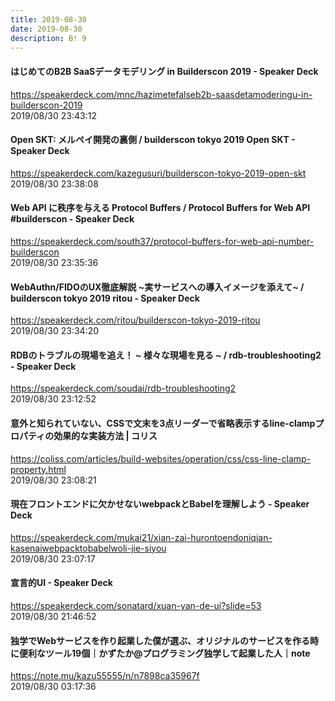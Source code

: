 ```yaml
---
title: 2019-08-30
date: 2019-08-30
description: B! 9
---
```


#### はじめてのB2B SaaSデータモデリング in Builderscon 2019 - Speaker Deck
https://speakerdeck.com/mnc/hazimetefalseb2b-saasdetamoderingu-in-builderscon-2019<br>
2019/08/30 23:43:12<br>


#### Open SKT: メルペイ開発の裏側 / builderscon tokyo 2019 Open SKT - Speaker Deck
https://speakerdeck.com/kazegusuri/builderscon-tokyo-2019-open-skt<br>
2019/08/30 23:38:08<br>


#### Web API に秩序を与える Protocol Buffers / Protocol Buffers for Web API #builderscon - Speaker Deck
https://speakerdeck.com/south37/protocol-buffers-for-web-api-number-builderscon<br>
2019/08/30 23:35:36<br>


#### WebAuthn/FIDOのUX徹底解説 ~実サービスへの導入イメージを添えて~ / builderscon tokyo 2019 ritou - Speaker Deck
https://speakerdeck.com/ritou/builderscon-tokyo-2019-ritou<br>
2019/08/30 23:34:20<br>


#### RDBのトラブルの現場を追え！ ~ 様々な現場を見る ~ / rdb-troubleshooting2 - Speaker Deck
https://speakerdeck.com/soudai/rdb-troubleshooting2<br>
2019/08/30 23:12:52<br>


####   意外と知られていない、CSSで文末を3点リーダーで省略表示するline-clampプロパティの効果的な実装方法 | コリス
https://coliss.com/articles/build-websites/operation/css/css-line-clamp-property.html<br>
2019/08/30 23:08:21<br>


#### 現在フロントエンドに欠かせないwebpackとBabelを理解しよう - Speaker Deck
https://speakerdeck.com/mukai21/xian-zai-hurontoendoniqian-kasenaiwebpacktobabelwoli-jie-siyou<br>
2019/08/30 23:07:17<br>


#### 宣言的UI - Speaker Deck
https://speakerdeck.com/sonatard/xuan-yan-de-ui?slide=53<br>
2019/08/30 21:46:52<br>


#### 独学でWebサービスを作り起業した僕が選ぶ、オリジナルのサービスを作る時に便利なツール19個｜かずたか@プログラミング独学して起業した人｜note
https://note.mu/kazu55555/n/n7898ca35967f<br>
2019/08/30 03:17:36<br>


